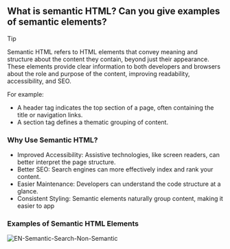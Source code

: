 ## What is semantic HTML? Can you give examples of semantic elements?

>[!TIP]
>Semantic HTML refers to HTML elements that convey meaning and structure about the content they contain, beyond just their appearance. These elements provide clear information to both developers and browsers about the role and purpose of the content, improving readability, accessibility, and SEO.

For example:
- A header tag indicates the top section of a page, often containing the title or navigation links.
-  A section tag defines a thematic grouping of content.

### Why Use Semantic HTML?
- Improved Accessibility: Assistive technologies, like screen readers, can better interpret the page structure.
- Better SEO: Search engines can more effectively index and rank your content.
- Easier Maintenance: Developers can understand the code structure at a glance.
- Consistent Styling: Semantic elements naturally group content, making it easier to app


### Examples of Semantic HTML Elements

![EN-Semantic-Search-Non-Semantic](https://github.com/user-attachments/assets/15f12c5d-50f0-4f64-acb6-3687b85a48fb)
